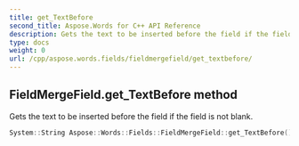 ```yaml
---
title: get_TextBefore
second_title: Aspose.Words for C++ API Reference
description: Gets the text to be inserted before the field if the field is not blank. 
type: docs
weight: 0
url: /cpp/aspose.words.fields/fieldmergefield/get_textbefore/
---
```

## FieldMergeField.get_TextBefore method


Gets the text to be inserted before the field if the field is not blank.

```cpp
System::String Aspose::Words::Fields::FieldMergeField::get_TextBefore()
```


